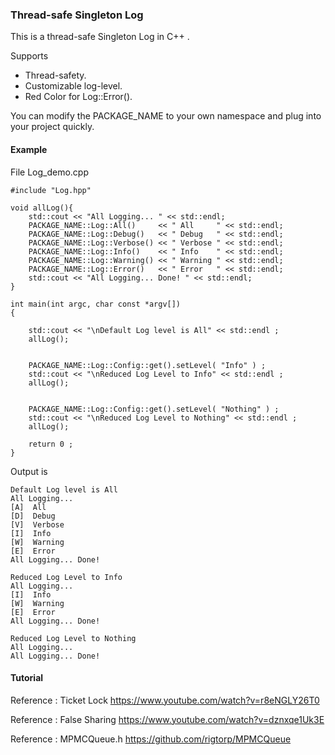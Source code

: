### Thread-safe Singleton Log 



This is a thread-safe Singleton Log in C++ .

Supports 

* Thread-safety.
* Customizable log-level.
* Red Color for Log::Error().

You can modify the PACKAGE_NAME to your own namespace and plug into your project quickly.

#### Example
File Log_demo.cpp

```
#include "Log.hpp" 

void allLog(){
	std::cout << "All Logging... " << std::endl;
	PACKAGE_NAME::Log::All()     << " All     " << std::endl;
	PACKAGE_NAME::Log::Debug()   << " Debug   " << std::endl;
	PACKAGE_NAME::Log::Verbose() << " Verbose " << std::endl;
	PACKAGE_NAME::Log::Info()    << " Info    " << std::endl;
	PACKAGE_NAME::Log::Warning() << " Warning " << std::endl;
	PACKAGE_NAME::Log::Error()   << " Error   " << std::endl;
	std::cout << "All Logging... Done! " << std::endl;
}

int main(int argc, char const *argv[])
{

	std::cout << "\nDefault Log level is All" << std::endl ;
	allLog();


	PACKAGE_NAME::Log::Config::get().setLevel( "Info" ) ;
	std::cout << "\nReduced Log Level to Info" << std::endl ;
	allLog();

	
	PACKAGE_NAME::Log::Config::get().setLevel( "Nothing" ) ;
	std::cout << "\nReduced Log Level to Nothing" << std::endl ;
	allLog();

	return 0 ;
}
```

Output is 
```
Default Log level is All
All Logging... 
[A]  All 
[D]  Debug 
[V]  Verbose 
[I]  Info 
[W]  Warning 
[E]  Error 
All Logging... Done! 

Reduced Log Level to Info
All Logging... 
[I]  Info 
[W]  Warning 
[E]  Error 
All Logging... Done! 

Reduced Log Level to Nothing
All Logging... 
All Logging... Done!
```


#### Tutorial



Reference : Ticket Lock
https://www.youtube.com/watch?v=r8eNGLY26T0

Reference : False Sharing
https://www.youtube.com/watch?v=dznxqe1Uk3E

Reference : MPMCQueue.h
https://github.com/rigtorp/MPMCQueue


